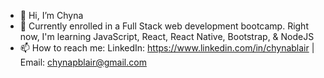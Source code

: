 - 👋 Hi, I’m Chyna
- 🌱 Currently enrolled in a Full Stack web development bootcamp.
Right now, I'm learning JavaScript, React, React Native, Bootstrap, & NodeJS
- 📫 How to reach me: LinkedIn: https://www.linkedin.com/in/chynablair | Email: chynapblair@gmail.com

<!---
chynapb/chynapb is a ✨ special ✨ repository because its `README.md` (this file) appears on your GitHub profile.
You can click the Preview link to take a look at your changes.
--->
